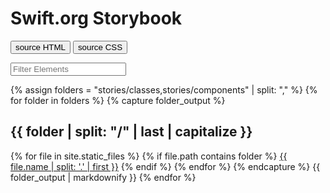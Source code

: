 ---
---

<h1>Swift.org Storybook</h1>

<button class="storybook-source-html">source HTML</button>
<button class="storybook-source-css">source CSS</button>

<input type="search" placeholder="Filter Elements" oninput="filterComponents(event)">

{% assign folders = "stories/classes,stories/components" | split: "," %}
{% for folder in folders %}
{% capture folder_output %}
<h2>{{ folder | split: "/" | last | capitalize }}</h2>

{% for file in site.static_files %}
{% if file.path contains folder %}
<a href="/storybook#{{ file.name | split: '.' | first }}">{{ file.name | split: '.' | first }}</a>
{% endif %}
{% endfor %}
{% endcapture %}
{{ folder_output | markdownify }}
{% endfor %}

<script>
    function filterComponents(e) {
        const components = document.querySelectorAll("a");
        const searchComponentString = e.target.value.trim().toLowerCase();

        components.forEach(component => {
            component.style.display = 'revert';

            if (!component.innerText.toLowerCase().includes(searchComponentString)) {
                component.style.display = 'none';
            }
        })
    }

    const sourceHtmlButton = document.querySelector('.storybook-source-html');

    sourceHtmlButton.addEventListener('click', () => {
        window.open('https://github.com/swiftlang/swift-org-website/blob/new-layout/_layouts/new-layouts/storybook.html', '_blank');
    });

    const sourceCssButton = document.querySelector('.storybook-source-css');

    sourceCssButton.addEventListener('click', () => {
        window.open('https://github.com/swiftlang/swift-org-website/blob/new-layout/assets/stylesheets/new-stylesheets/pages/_storybook.scss', '_blank');
    });
</script>
